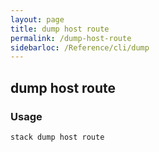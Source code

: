 ```yaml
---
layout: page
title: dump host route
permalink: /dump-host-route
sidebarloc: /Reference/cli/dump
---
```


## dump host route

### Usage

`stack dump host route`


